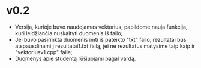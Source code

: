 # v0.2
- Versiją, kurioje buvo naudojamas vektorius, papildome nauja funkcija, kuri leidžiančia nuskaityti duomenis iš failo;
- Jei buvo pasirinkta duomenis imti iš pateikto "txt" failo, rezultatai bus atspausdinami į rezultatai1.txt failą, jei ne rezultatus matysime taip kaip ir "vektoriusv1.cpp" faile;
- Duomenys apie studentą rūšiuojami pagal vardą.
